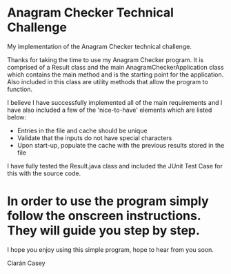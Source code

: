# Anagram Checker Technical Challenge
My implementation of the Anagram Checker technical challenge.

Thanks for taking the time to use my Anagram Checker program. It is comprised of a Result class and the main AnagramCheckerApplication class which contains the main 
method and is the starting point for the application. Also included in this class are utility methods that allow the program to function.

I believe I have successfully implemented all of the main requirements and I have also included a few of the 'nice-to-have' elements which are listed below:

- Entries in the file and cache should be unique
- Validate that the inputs do not have special characters 
- Upon start-up, populate the cache with the previous results stored in the file

I have fully tested the Result.java class and included the JUnit Test Case for this with the source code. 

<h1>In order to use the program simply follow the onscreen instructions. They will guide you step by step.</h1>

I hope you enjoy using this simple program, hope to hear from you soon.

Ciarán Casey
